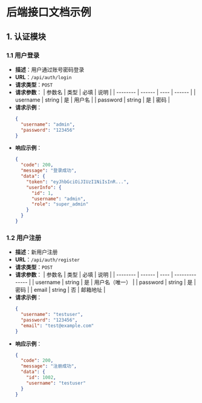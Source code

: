 #  后端接口文档示例

## 1. 认证模块

### 1.1 用户登录

- **描述**：用户通过账号密码登录
- **URL**：`/api/auth/login`
- **请求类型**：`POST`
- **请求参数**：
  | 参数名   | 类型   | 必填 | 说明   |
  | -------- | ------ | ---- | ------ |
  | username | string | 是   | 用户名 |
  | password | string | 是   | 密码   |
- **请求示例**：
  ```json
  {
    "username": "admin",
    "password": "123456"
  }
  ```
- **响应示例**：
  ```json
  {
    "code": 200,
    "message": "登录成功",
    "data": {
      "token": "eyJhbGciOiJIUzI1NiIsInR...",
      "userInfo": {
        "id": 1,
        "username": "admin",
        "role": "super_admin"
      }
    }
  }
  ```

### 1.2 用户注册

- **描述**：新用户注册
- **URL**：`/api/auth/register`
- **请求类型**：`POST`
- **请求参数**：
  | 参数名   | 类型   | 必填 | 说明           |
  | -------- | ------ | ---- | -------------- |
  | username | string | 是   | 用户名（唯一） |
  | password | string | 是   | 密码           |
  | email    | string | 否   | 邮箱地址       |
- **请求示例**：
  ```json
  {
    "username": "testuser",
    "password": "123456",
    "email": "test@example.com"
  }
  ```
- **响应示例**：
  ```json
  {
    "code": 200,
    "message": "注册成功",
    "data": {
      "id": 1002,
      "username": "testuser"
    }
  }
  ```
